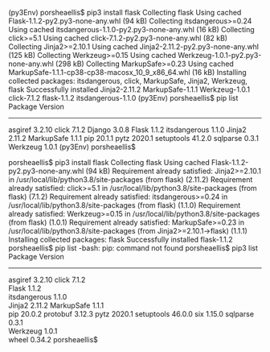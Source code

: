 (py3Env) porsheaellis$  pip3 install flask
Collecting flask
  Using cached Flask-1.1.2-py2.py3-none-any.whl (94 kB)
Collecting itsdangerous>=0.24
  Using cached itsdangerous-1.1.0-py2.py3-none-any.whl (16 kB)
Collecting click>=5.1
  Using cached click-7.1.2-py2.py3-none-any.whl (82 kB)
Collecting Jinja2>=2.10.1
  Using cached Jinja2-2.11.2-py2.py3-none-any.whl (125 kB)
Collecting Werkzeug>=0.15
  Using cached Werkzeug-1.0.1-py2.py3-none-any.whl (298 kB)
Collecting MarkupSafe>=0.23
  Using cached MarkupSafe-1.1.1-cp38-cp38-macosx_10_9_x86_64.whl (16 kB)
Installing collected packages: itsdangerous, click, MarkupSafe, Jinja2, Werkzeug, flask
Successfully installed Jinja2-2.11.2 MarkupSafe-1.1.1 Werkzeug-1.0.1 click-7.1.2 flask-1.1.2 itsdangerous-1.1.0
(py3Env) porsheaellis$ pip list
Package      Version
------------ -------
asgiref      3.2.10
click        7.1.2
Django       3.0.8
Flask        1.1.2
itsdangerous 1.1.0
Jinja2       2.11.2
MarkupSafe   1.1.1
pip          20.1.1
pytz         2020.1
setuptools   41.2.0
sqlparse     0.3.1
Werkzeug     1.0.1
(py3Env) porsheaellis$ 




porsheaellis$ pip3 install flask
Collecting flask
  Using cached Flask-1.1.2-py2.py3-none-any.whl (94 kB)
Requirement already satisfied: Jinja2>=2.10.1 in /usr/local/lib/python3.8/site-packages (from flask) (2.11.2)
Requirement already satisfied: click>=5.1 in /usr/local/lib/python3.8/site-packages (from flask) (7.1.2)
Requirement already satisfied: itsdangerous>=0.24 in /usr/local/lib/python3.8/site-packages (from flask) (1.1.0)
Requirement already satisfied: Werkzeug>=0.15 in /usr/local/lib/python3.8/site-packages (from flask) (1.0.1)
Requirement already satisfied: MarkupSafe>=0.23 in /usr/local/lib/python3.8/site-packages (from Jinja2>=2.10.1->flask) (1.1.1)
Installing collected packages: flask
Successfully installed flask-1.1.2
porsheaellis$ pip list
-bash: pip: command not found
porsheaellis$ pip3 list
Package      Version
------------ -------
asgiref      3.2.10 
click        7.1.2  
Flask        1.1.2  
itsdangerous 1.1.0  
Jinja2       2.11.2 
MarkupSafe   1.1.1  
pip          20.0.2 
protobuf     3.12.3 
pytz         2020.1 
setuptools   46.0.0 
six          1.15.0 
sqlparse     0.3.1  
Werkzeug     1.0.1  
wheel        0.34.2 
porsheaellis$ 